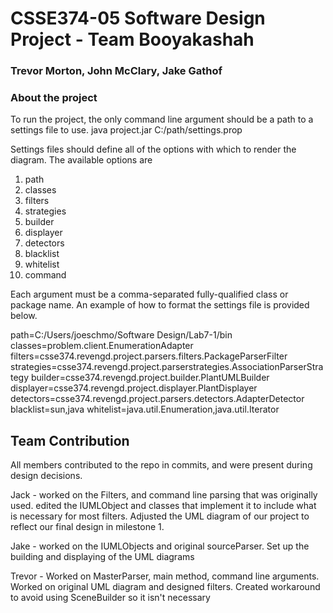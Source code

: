 # CSSE374-05 Software Design Project - Team Booyakashah
### Trevor Morton, John McClary, Jake Gathof



### About the project
To run the project, the only command line argument should be a path to a settings file to use. 
        java project.jar C:/path/settings.prop
        
Settings files should define all of the options with which to render the diagram. 
The available options are 
1. path
2. classes
3. filters
4. strategies
5. builder
6. displayer
7. detectors
8. blacklist
9. whitelist
10. command

Each argument must be a comma-separated fully-qualified class or package name. An example of how to format the settings file is provided below. 


path=C:/Users/joeschmo/Software Design/Lab7-1/bin
classes=problem.client.EnumerationAdapter
filters=csse374.revengd.project.parsers.filters.PackageParserFilter
strategies=csse374.revengd.project.parserstrategies.AssociationParserStrategy
builder=csse374.revengd.project.builder.PlantUMLBuilder
displayer=csse374.revengd.project.displayer.PlantDisplayer
detectors=csse374.revengd.project.parsers.detectors.AdapterDetector
blacklist=sun,java
whitelist=java.util.Enumeration,java.util.Iterator


## Team Contribution
All members contributed to the repo in commits, and were present during design decisions.

Jack -  worked on the Filters, and command line parsing that was originally used. 
        edited the IUMLObject and classes that implement it to include what is necessary for most filters.
        Adjusted the UML diagram of our project to reflect our final design in milestone 1.
        
Jake -  worked on the IUMLObjects and original sourceParser. 
        Set up the building and displaying of the UML diagrams
        

Trevor - Worked on MasterParser, main method, command line arguments.  Worked on original UML diagram and designed filters.  Created workaround to avoid using SceneBuilder so it isn't necessary

